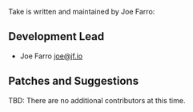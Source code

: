 Take is written and maintained by Joe Farro:


## Development Lead

- Joe Farro <joe@jf.io>


## Patches and Suggestions

TBD: There are no additional contributors at this time.

